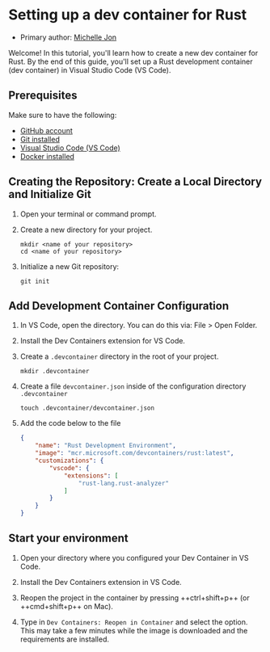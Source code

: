 # Setting up a dev container for Rust

* Primary author: [Michelle Jon](https://github.com/meijoo)

Welcome! In this tutorial, you'll learn how to create a new dev container for Rust. By the end of this guide, you'll set up a Rust development container (dev container) in Visual Studio Code (VS Code).

## Prerequisites

Make sure to have the following:

* [GitHub account](https://github.com/)
* [Git installed](https://git-scm.com/book/en/v2/Getting-Started-Installing-Git)
* [Visual Studio Code (VS Code)](https://code.visualstudio.com/)
* [Docker installed](https://www.docker.com/products/docker-desktop)

## Creating the Repository: Create a Local Directory and Initialize Git

1. Open your terminal or command prompt.

2. Create a new directory for your project.
    ```
    mkdir <name of your repository>
    cd <name of your repository>
    ```
3. Initialize a new Git repository:
    ```
    git init
    ```

## Add Development Container Configuration

1. In VS Code, open the directory. You can do this via: File > Open Folder.

2. Install the Dev Containers extension for VS Code.

3. Create a `.devcontainer` directory in the root of your project. 
    ```
    mkdir .devcontainer
    ```
4. Create a file `devcontainer.json` inside of the configuration directory `.devcontainer`
    ```
    touch .devcontainer/devcontainer.json
    ```
5. Add the code below to the file
    ```json 
    {
        "name": "Rust Development Environment",
        "image": "mcr.microsoft.com/devcontainers/rust:latest",
        "customizations": {
            "vscode": {
                "extensions": [
                    "rust-lang.rust-analyzer"
                ]
            }
        }
    }
    ```

## Start your environment

1. Open your directory where you configured your Dev Container in VS Code.

2. Install the Dev Containers extension in VS Code.

3. Reopen the project in the container by pressing ++ctrl+shift+p++ (or ++cmd+shift+p++ on Mac).

4. Type in `Dev Containers: Reopen in Container` and select the option. This may take a few minutes while the image is downloaded and the requirements are installed.
